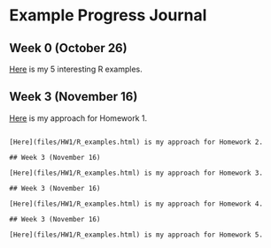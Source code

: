 # Example Progress Journal

## Week 0 (October 26)

[Here](files/HW0/R_examples.html) is my 5 interesting R examples.

## Week 3 (November 16)

[Here](files/HW1/R_examples.html) is my approach for Homework 1.

```## Week 3 (November 16)

[Here](files/HW1/R_examples.html) is my approach for Homework 2.

## Week 3 (November 16)

[Here](files/HW1/R_examples.html) is my approach for Homework 3.

## Week 3 (November 16)

[Here](files/HW1/R_examples.html) is my approach for Homework 4.

## Week 3 (November 16)

[Here](files/HW1/R_examples.html) is my approach for Homework 5.

```
